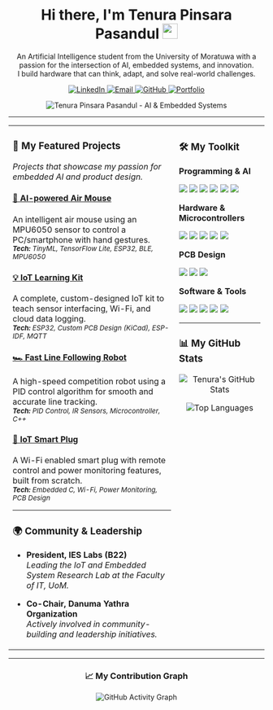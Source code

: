 <!-- 1. HEADER -->

<h1 align="center">
Hi there, I'm Tenura Pinsara Pasandul
<img src="https://media.giphy.com/media/hvRJCLFzcasrR4ia7z/giphy.gif" width="30px"/>
</h1>

<p align="center">
An Artificial Intelligence student from the University of Moratuwa with a passion for the intersection of AI, embedded systems, and innovation.  
<br />
I build hardware that can think, adapt, and solve real-world challenges.
</p>

<!-- Social Icons -->
<p align="center">
  <a href="https://www.linkedin.com/in/tenura-pinsara/">
    <img src="https://img.shields.io/badge/LinkedIn-0077B5?style=for-the-badge&logo=linkedin&logoColor=white" alt="LinkedIn"/>
  </a>
  <a href="mailto:tenurastudy@gmail.com">
    <img src="https://img.shields.io/badge/Email-D14836?style=for-the-badge&logo=gmail&logoColor=white" alt="Email"/>
  </a>
  <a href="https://github.com/Tenura2001">
    <img src="https://img.shields.io/badge/GitHub-181717?style=for-the-badge&logo=github&logoColor=white" alt="GitHub"/>
  </a>
  <a href="https://tenura2001.github.io/tenurapinsara.github.io/">
    <img src="https://img.shields.io/badge/Portfolio-70a5fd?style=for-the-badge&logo=rss&logoColor=white" alt="Portfolio"/>
  </a>
</p>

<!-- Banner Image -->
<p align="center">
  <img src="https://placehold.co/900x300/1a1b27/70a5fd?text=Tenura+Pinsara+Pasandul&font=roboto" alt="Tenura Pinsara Pasandul - AI & Embedded Systems"/>
</p>

---

<!-- 2. TWO-COLUMN LAYOUT -->
<table width="100%">
<tr>
<td width="65%" valign="top">

### 🚀 My Featured Projects
*Projects that showcase my passion for embedded AI and product design.*

#### [🧠 AI-powered Air Mouse](https://github.com/Tenura2001/Air_Mouse_Production)
An intelligent air mouse using an MPU6050 sensor to control a PC/smartphone with hand gestures.  
<i><sub><b>Tech:</b> TinyML, TensorFlow Lite, ESP32, BLE, MPU6050</sub></i>

#### [💡 IoT Learning Kit](https://github.com/Tenura2001/IoT-Learning-KIT-)
A complete, custom-designed IoT kit to teach sensor interfacing, Wi-Fi, and cloud data logging.  
<i><sub><b>Tech:</b> ESP32, Custom PCB Design (KiCad), ESP-IDF, MQTT</sub></i>

#### [🏎️ Fast Line Following Robot](https://github.com/Tenura2001/PID-line-following-robot-v2)
A high-speed competition robot using a PID control algorithm for smooth and accurate line tracking.  
<i><sub><b>Tech:</b> PID Control, IR Sensors, Microcontroller, C++</sub></i>

#### [🔌 IoT Smart Plug](https://github.com/Tenura2001/SmartPlug)
A Wi-Fi enabled smart plug with remote control and power monitoring features, built from scratch.  
<i><sub><b>Tech:</b> Embedded C, Wi-Fi, Power Monitoring, PCB Design</sub></i>

---

### 🌍 Community & Leadership

* **President, IES Labs (B22)**  
  *Leading the IoT and Embedded System Research Lab at the Faculty of IT, UoM.*

* **Co-Chair, Danuma Yathra Organization**  
  *Actively involved in community-building and leadership initiatives.*

</td>

<!-- RIGHT COLUMN -->
<td width="35%" valign="top">

### 🛠️ My Toolkit

**Programming & AI**  
<p>
  <img src="https://img.shields.io/badge/Python-3776AB?style=for-the-badge&logo=python&logoColor=white" />
  <img src="https://img.shields.io/badge/C++-00599C?style=for-the-badge&logo=cplusplus&logoColor=white" />
  <img src="https://img.shields.io/badge/C-A8B9CC?style=for-the-badge&logo=c&logoColor=black" />
  <img src="https://img.shields.io/badge/Java-ED8B00?style=for-the-badge&logo=openjdk&logoColor=white" />
  <img src="https://img.shields.io/badge/TensorFlow-FF6F00?style=for-the-badge&logo=tensorflow&logoColor=white" />
  <img src="https://img.shields.io/badge/Edge%20Impulse-2197E5?style=for-the-badge&logo=edgeimpulse&logoColor=white" />
</p>

**Hardware & Microcontrollers**  
<p>
  <img src="https://img.shields.io/badge/ESP32-E7352C?style=for-the-badge&logo=espressif&logoColor=white" />
  <img src="https://img.shields.io/badge/STM32-03234B?style=for-the-badge&logo=stmicroelectronics&logoColor=white" />
  <img src="https://img.shields.io/badge/Arduino-00979D?style=for-the-badge&logo=arduino&logoColor=white" />
  <img src="https://img.shields.io/badge/SystemVerilog-1E488B?style=for-the-badge&logoColor=white" />
  <img src="https://img.shields.io/badge/Xilinx-7F2280?style=for-the-badge&logo=xilinx&logoColor=white" />
</p>

**PCB Design**  
<p>
  <img src="https://img.shields.io/badge/KiCad-31416A?style=for-the-badge&logo=kicad&logoColor=white" />
  <img src="https://img.shields.io/badge/Altium-A5915F?style=for-the-badge&logo=altiumdesigner&logoColor=white" />
  <img src="https://img.shields.io/badge/EasyEDA-18354A?style=for-the-badge&logoColor=white" />
</p>

**Software & Tools**  
<p>
  <img src="https://img.shields.io/badge/Git-F05032?style=for-the-badge&logo=git&logoColor=white" />
  <img src="https://img.shields.io/badge/Docker-2496ED?style=for-the-badge&logo=docker&logoColor=white" />
  <img src="https://img.shields.io/badge/Linux-FCC624?style=for-the-badge&logo=linux&logoColor=black" />
  <img src="https://img.shields.io/badge/PlatformIO-FF7F00?style=for-the-badge&logo=platformio&logoColor=white" />
  <img src="https://img.shields.io/badge/VS%20Code-007ACC?style=for-the-badge&logo=visualstudiocode&logoColor=white" />
</p>

---

### 📊 My GitHub Stats
<p align="center">
  <img src="https://github-readme-stats.vercel.app/api?username=Tenura2001&show_icons=true&theme=tokyonight&rank_icon=percentile" alt="Tenura's GitHub Stats"/>
</p>
<p align="center">
  <img src="https://github-readme-stats.vercel.app/api/top-langs/?username=Tenura2001&layout=compact&theme=tokyonight" alt="Top Languages"/>
</p>

</td>
</tr>
</table>

---

<!-- 3. FULL-WIDTH ACTIVITY GRAPH -->
<h3 align="center">📈 My Contribution Graph</h3>
<p align="center">
  <img src="https://github-readme-activity-graph.vercel.app/graph?username=Tenura2001&theme=tokyo-night&bg_color=1a1b27&color=70a5fd&line=70a5fd&point=ffffff&area=true&hide_border=true" alt="GitHub Activity Graph"/>
</p>
